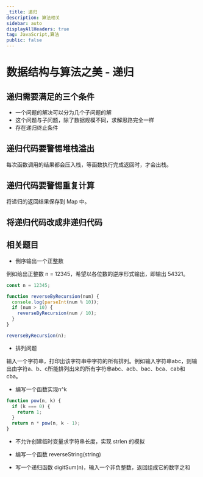 ```yaml
---
_title: 递归
description: 算法相关
sidebar: auto
displayAllHeaders: true
tag: JavaScript,算法
public: false
---
```


# 数据结构与算法之美 - 递归

## 递归需要满足的三个条件

- 一个问题的解决可以分为几个子问题的解
- 这个问题与子问题，除了数据规模不同，求解思路完全一样
- 存在递归终止条件

## 递归代码要警惕堆栈溢出

每次函数调用的结果都会压入栈，等函数执行完成返回时，才会出栈。

## 递归代码要警惕重复计算

将递归的返回结果保存到 Map 中。

## 将递归代码改成非递归代码

## 相关题目

- 倒序输出一个正整数

例如给出正整数 n = 12345，希望以各位数的逆序形式输出，即输出 54321。

```js
const n = 12345;

function reverseByRecursion(num) {
  console.log(parseInt(num % 10));
  if (num > 10) {
    reverseByRecursion(num / 10);
  }
}

reverseByRecursion(n);
```

- 排列问题

输入一个字符串，打印出该字符串中字符的所有排列。例如输入字符串abc，则输出由字符a、b、c所能排列出来的所有字符串abc、acb、bac、bca、cab和cba。

- 编写一个函数实现n^k

```js
function pow(n, k) {
  if (k === 0) {
    return 1;
  }
  return n * pow(n, k - 1);
}
```

- 不允许创建临时变量求字符串长度，实现 strlen 的模拟

- 编写一个函数 reverseString(string)

- 写一个递归函数 digitSum(n)，输入一个非负整数，返回组成它的数字之和

